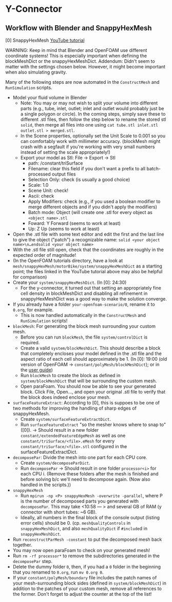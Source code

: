# Y-Connector

## Workflow with Blender and SnappyHexMesh

[0] SnappyHexMesh [YouTube tutorial](https://youtu.be/ObsFQUiVi1U)

WARNING: Keep in mind that Blender and OpenFOAM use different coordinate systems! This is especially important when defining the blockMeshDict or the snappyHexMeshDict.
Addendum: Didn't seem to matter with the settings chosen below. However, it might become important when also simulating gravity.

Many of the following steps are now automated in the `ConstructMesh` and `RunSimulation` scripts.

- Model your fluid volume in Blender
    - Note: You may or may not wish to split your volume into different parts (e.g., tube, inlet, outlet; inlet and outlet would probably just be a single polygon or circle). In the coming steps, simply save these to different .stl files, then follow the step below to rename the stored stl `solid`, then merge all files into one using `cat tube.stl inlet.stl outlet.stl > merged.stl`.
    - In the Scene properties, optionally set the Unit Scale to 0.001 so you can comfortably work with millimeter accuracy. (blockMesh might crash with a segfault if you're working with very small numbers instead of setting the scale appropriately!)
    - Export your model as Stl: File -> Export -> Stl
        - path: <path to your new openfoam case>/constant/triSurface
        - Filename: clear this field if you don't want a prefix to all batch-processed output files
        - Selection Only: check (is usually a good choice)
        - Scale: 1.0
        - Scene Unit: check!
        - Ascii: check
        - Apply Modifiers: check (e.g., if you used a boolean modifier to merge different objects and if you didn't apply the modifiers)
        - Batch mode: Object (will create one .stl for every object as `<object name>.stl`
        - Foward: Y Forward (seems to work at least)
        - Up: Z Up (seems to work at least)
- Open the .stl file with some text editor and edit the first and the last line to give the object ("patch") a recognizable name: `solid <your object name>\n…endsolid <your object name>`
- With the .stl file still open, check that the coordinates are roughly in the expected order of magnitude!
- (In the OpenFOAM tutorials directory, have a look at `mesh/snappyHexMesh/motorBike/system/snappyHexMeshDict` as a starting point; the files linked in the YouTube tutorial above may also be helpful for comparison)
- Create your `system/snappyHexMeshDict`. (In [0]: 24:30)
    - For the y-connector, it turned out that setting an appropriately fine cell density in blockMeshDict and disabling all refinement in snappyHexMeshDict was a good way to make the solution converge.
- If you already have a folder `your-openfoam-scenario/0`, rename it to `0.org`, for example.
    - This is now handled automatically in the `ConstructMesh` and `RunSimulation` scripts!
- `blockMesh`: For generating the block mesh surrounding your custom mesh.
    - Before you can run `blockMesh`, the file `system/controlDict` is required.
    - Create a valid `system/blockMeshDict`. This should describe a block that completely encloses your model defined in the .stl file and the aspect ratio of each cell should approximately be 1. (In [0]: 19:00 (old version of OpenFOAM -> `constant/polyMesh/blockMeshDict`); or in the [user guide](https://cfd.direct/openfoam/user-guide/v6-snappyhexmesh/#x26-1950005.4.2))
    - Run `blockMesh` to create the block as defined in `system/blockMeshDict` that will be surrounding the custom mesh.
    - Open paraFoam. You should now be able to see your generated block. Click File, Open…, and open your original .stl file to verify that the block does indeed enclose your mesh.
- `surfaceFeatureExtract`: According to [0], this is suppoes to be one of two methods for improving the handling of sharp edges of snappyHexMesh.
    - Create `system/surfaceFeatureExtractDict`.
    - Run `surfaceFeatureExtract` "so the mesher knows where to snap to" ([0]). -> Should result in a new folder `constant/extendedFeatureEdgeMesh` as well as one `constant/triSurface/<file>.eMesh` for every `constant/triSurface/<file>.stl` configured in the surfaceFeatureExtractDict.
- `decomposePar`: Divide the mesh into one part for each CPU core.
    - Create `system/decomposeParDict`.
    - Run `decomposePar` -> Should result in one folder `processor<i>` for each CPU i. (Remove these folders after the mesh is finished and before solving b/c we'll need to decompose again. (Now also handled in the scripts.))
- `snappyHexMesh`
    - Run `mpirun -np <P> snappyHexMesh -overwrite -parallel`, where P is the number of decomposed parts you generated with `decomposePar`. This may take <10:58 — > and several GB of RAM (y connector with short tubes: ~6 GB).
    - Ideally, all numbers in the final block of the console output (listing error cells) should be 0. (cp. `meshQualityControls` in `snappyHexMeshDict`, and also `meshQualityDict` if `#include`d in `snappyHexMeshDict`.
- Run `reconstructParMesh -constant` to put the decomposed mesh back together.
- You may now open paraFoam to check on your generated mesh!
- Run `rm -rf processor*` to remove the subdirectories generated in the `decomposePar` step.
- Delete the dummy folder `0`, then, if you had a `0` folder in the beginning that you renamed to `0.org`, run `mv 0.org 0`.
- If your `constant/polyMesh/boundary` file includes the patch names of your mesh-surrounding block sides (defined in `system/blockMeshDict`) in addition to the patches of your custom mesh, remove all references to the former. Don't forget to adjust the counter at the top of the list!
